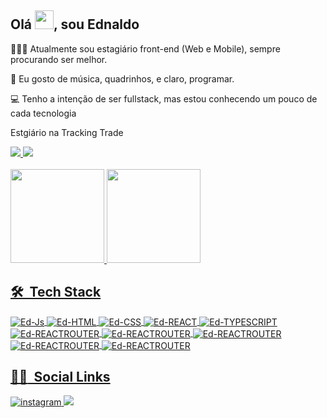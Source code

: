 ## Olá <img src="https://raw.githubusercontent.com/kaueMarques/kaueMarques/master/hi.gif" width="30px">, sou Ednaldo

👨🏽‍💻 Atualmente sou estagiário front-end (Web e Mobile), sempre procurando ser melhor.

🎵 Eu gosto de música, quadrinhos, e claro, programar.

💻 Tenho a intenção de ser fullstack, mas estou conhecendo um pouco de cada tecnologia

Estgiário na Tracking Trade

<div>
  <a href="mailto:ednaldocordeiro2017@gmail.com">
    <img src="https://img.shields.io/badge/Gmail-D14836?style=for-the-badge&logo=gmail&logoColor=white"/> 
  </a>
  <a href="https://wa.me/5582999274196">
    <img src="https://img.shields.io/badge/WhatsApp-25D366?style=for-the-badge&logo=whatsapp&logoColor=white"/>
  </a>
</div>
<br>
<div>
  <a href="https://github.com/ednaldocordeiro">
  <img height="150em" src="https://github-readme-stats-sigma-five.vercel.app/api?username=ednaldocordeiro&show_icons=true&theme=tokyonight&include_all_commits=true&count_private=true"/>
  <img height="150em" src="https://github-readme-stats-sigma-five.vercel.app/api/top-langs/?username=ednaldocordeiro&layout=compact&langs_count=7&theme=tokyonight"/>
</div>
  
## 🛠 &nbsp;Tech Stack
<div>
  <img align="center" alt="Ed-Js" src="https://img.shields.io/badge/JavaScript-323330?style=for-the-badge&logo=javascript&logoColor=F7DF1E">
  <img align="center" alt="Ed-HTML" src="https://img.shields.io/badge/HTML5-E34F26?style=for-the-badge&logo=html5&logoColor=white">
  <img align="center" alt="Ed-CSS" src="https://img.shields.io/badge/CSS3-1572B6?style=for-the-badge&logo=css3&logoColor=white">
  <img align="center" alt="Ed-REACT"  src="https://img.shields.io/badge/React-20232A?style=for-the-badge&logo=react&logoColor=61DAFB">
  <img align="center" alt="Ed-TYPESCRIPT" src="https://img.shields.io/badge/TypeScript-007ACC?style=for-the-badge&logo=typescript&logoColor=white">
<!--   <img align="center" alt="Ed-GRAPHQL" src="https://img.shields.io/badge/GraphQL-F53997?style=for-the-badge&logo=GraphQL&logoColor=white"> -->
  <img align="center" alt="Ed-REACTROUTER" src="https://img.shields.io/badge/React_Router-CA4245?style=for-the-badge&logo=react-router&logoColor=white">
  <img align="center" alt="Ed-REACTROUTER" src="https://img.shields.io/badge/Prismic-fefefe?style=for-the-badge&logo=prismic&logoColor=5163BA">
  <img align="center" alt="Ed-REACTROUTER" src="https://img.shields.io/badge/nextjs-fafafa?style=for-the-badge&logo=next.js&logoColor=000">
  <img align="center" alt="Ed-REACTROUTER" src="https://img.shields.io/badge/styled%20components-E4405F?style=for-the-badge&logo=styled%20components&logoColor=fff">
  <img align="center" alt="Ed-REACTROUTER" src="https://img.shields.io/badge/sass-E4405F?style=for-the-badge&logo=sass&logoColor=fff">
</div>

## :person_curly_hair: &nbsp;Social Links
  
  <div>
    <a href="https://instagram.com/ednaldo_cordeiro_" target="_blank">
      <img src="https://img.shields.io/badge/-Instagram-E4405F?style=for-the-badge&logo=instagram&logoColor=white" alt="instagram"/>
    </a>
    <a href="https://www.linkedin.com/mwlite/in/ednaldo-cordeiro-28018b1a6" target="_blank">
     <img src="https://img.shields.io/badge/LinkedIn-023e8a?style=for-the-badge&logo=linkedin&logoColor=white"/>
    </a>
  </div>
